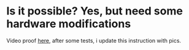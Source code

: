 # Is it possible? Yes, but need some hardware modifications

Video proof [here](), after some tests, i update this instruction with pics. 
